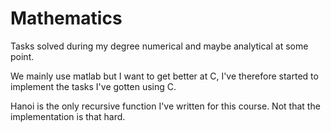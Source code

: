 # Mathematics

Tasks solved during my degree numerical and maybe analytical at some point. 

We mainly use matlab but I want to get better at C, I've therefore started to implement
the tasks I've gotten using C. 

Hanoi is the only recursive function I've written for this course. Not that the implementation is that hard.


